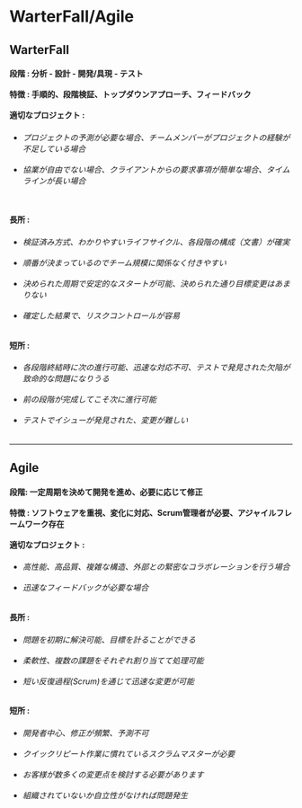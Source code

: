 # WarterFall/Agile 
<h2>WarterFall</h2>
<h4>段階 : 分析 - 設計 - 開発/具現 - テスト
<br><br>
特徴 : 手順的、段階検証、トップダウンアプローチ、フィードバック
<br><br>
適切なプロジェクト :
</h4>
<h6>
  
 - プロジェクトの予測が必要な場合、チームメンバーがプロジェクトの経験が不足している場合<br><br>
 - 協業が自由でない場合、クライアントからの要求事項が簡単な場合、タイムラインが長い場合<br><br>

</h6>
<h4>長所 : </h4>
<h6>

  - 検証済み方式、わかりやすいライフサイクル、各段階の構成（文書）が確実 <br><br>
  - 順番が決まっているのでチーム規模に関係なく付きやすい<br><br>
  - 決められた周期で安定的なスタートが可能、決められた通り目標変更はあまりない<br><br>
  - 確定した結果で、リスクコントロールが容易

</h6>
<h4>短所 : </h4>
<h6>
  
 - 各段階終結時に次の進行可能、迅速な対応不可、テストで発見された欠陥が致命的な問題になりうる<br><br>
 - 前の段階が完成してこそ次に進行可能<br><br>
 - テストでイシューが発見された、変更が難しい
   
</h6>
<hr>
<h2>Agile</h2>
<h4>段階: 一定周期を決めて開発を進め、必要に応じて修正
<br><br>
特徴 : ソフトウェアを重視、変化に対応、Scrum管理者が必要、アジャイルフレームワーク存在
<br><br>
適切なプロジェクト : 
</h4>
<h6>
  
 - 高性能、高品質、複雑な構造、外部との緊密なコラボレーションを行う場合<br><br>
 - 迅速なフィードバックが必要な場合
   
</h6>   

<h4>長所 : </h4>
<h6>
  
 - 問題を初期に解決可能、目標を計ることができる<br><br>
 - 柔軟性、複数の課題をそれぞれ割り当てて処理可能<br><br>
 - 短い反復過程(Scrum)を通じて迅速な変更が可能

</h6>
<h4>短所 : </h4>
<h6>
  
 - 開発者中心、修正が頻繁、予測不可<br><br>
 - クイックリピート作業に慣れているスクラムマスターが必要<br><br>
 - お客様が数多くの変更点を検討する必要があります<br><br>
 - 組織されていないか自立性がなければ問題発生
    
</h6>
</h5>

<div align="center">
</div>
<br>
